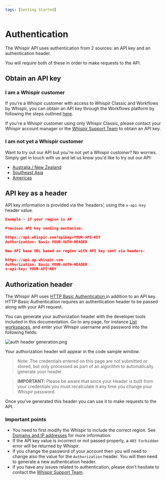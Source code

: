```yaml
---
tags: [Getting Started]
---
```


# Authentication

The Whispir API uses authentication from 2 sources: an API key and an authentication header.

You will require both of these in order to make requests to the API.

## Obtain an API key

### I am a Whispir customer

If you're a Whispir customer with access to Whispir Classic and Workflows by Whispir, you can obtain an API key through the Workflows platform by following the steps outlined [here](https://help.whispir.com/en/articles/4940972-api-keys-portal).

If you're a Whispir customer using only Whispir Classic, please contact your Whispir account manager or the [Whispir Support Team](mailto:support@whispir.com) to obtain an API key.

### I am not yet a Whispir customer

Want to try out our API but you're not yet a Whispir customer? No worries. Simply get in touch with us and let us know you'd like to try out our API:

- [Australia / New Zealand](https://www.whispir.com/en-au/contact/)
- [Southeast Asia](https://www.whispir.com/en-sg/contact/)
- [Americas](mailto:sales@whispir.com)

## API key as a header

API key information is provided via the ‘headers’, using the `x-api-key` header value.

```json
Example - if your region is AP

Previous API key sending mechanism:

https://api.whispir.com?apikey=YOUR-API-KEY
Authorization: Basic YOUR-AUTH-HEADER

New API base URL based on region with API key sent via headers:

https://api.ap.whispir.com
Authorization: Basic YOUR-AUTH-HEADER
x-api-key: YOUR-API-KEY
```

## Authorization header

The Whispir API uses [HTTP Basic Authentication ](https://en.wikipedia.org/wiki/Basic_access_authentication) in addition to an API key. HTTP Basic Authentication requires an authentication header to be passed along with your API request.

You can generate your authorization header with the developer tools included in this documentation. Go to any page, for instance [List workspaces](openapi.yaml/paths/~1workspaces), and enter your Whispir username and password into the following fields:

![auth header generation.png](https://stoplight.io/api/v1/projects/cHJqOjExMTU5Mw/images/VVyfnAMLWGQ)

Your authorization header will appear in the code sample window.

> Note: The credentials entered on this page are not submitted or stored, but only processed as part of an algorithm to automatically generate your header.

> **IMPORTANT:** Please be aware that since your Header is built from your credentials you must recalculate it any time you change your Whispir password.

Once you’ve generated this header you can use it to make requests to the API.

### Important points

- You need to first modify the Whispir to include the correct region. See [Domains and IP addresses](Domains-and-IP-addresses.md) for more information.
- If the API key value is incorrect or not passed properly, a `403 Forbidden` error will be returned by Whispir.
- If you change the password of your account then you will need to change also the value for the `Authorization` header. You will then need to generate a new authentication header.
- If you have any issues related to authentication, please don't hesitate to contact the [Whispir Support Team](mailto='support@whispir.com').
